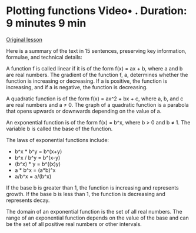 # Plotting functions Video• . Duration: 9 minutes 9 min

[Original lesson](https://www.coursera.org/learn/uol-discrete-mathematics/lecture/LJ9wV/plotting-functions)

Here is a summary of the text in 15 sentences, preserving key information, formulae, and technical details:

A function f is called linear if it is of the form f(x) = ax + b, where a and b are real numbers. The gradient of the function f, a, determines whether the function is increasing or decreasing. If a is positive, the function is increasing, and if a is negative, the function is decreasing.

A quadratic function is of the form f(x) = ax^2 + bx + c, where a, b, and c are real numbers and a ≠ 0. The graph of a quadratic function is a parabola that opens upwards or downwards depending on the value of a.

An exponential function is of the form f(x) = b^x, where b > 0 and b ≠ 1. The variable b is called the base of the function.

The laws of exponential functions include:

* b^x * b^y = b^(x+y)
* b^x / b^y = b^(x-y)
* (b^x) * y = b^((x)y)
* a * b^x = (a*b)^x
* a/b^x = a/(b^x)

If the base b is greater than 1, the function is increasing and represents growth. If the base b is less than 1, the function is decreasing and represents decay.

The domain of an exponential function is the set of all real numbers. The range of an exponential function depends on the value of the base and can be the set of all positive real numbers or other intervals.

